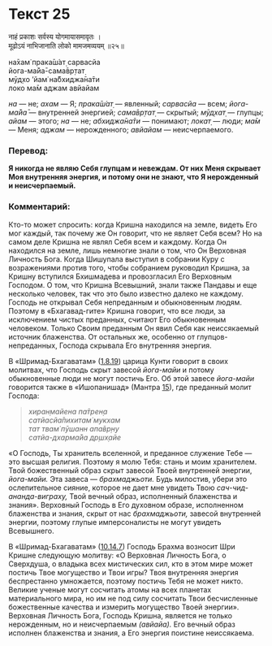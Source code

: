 # Текст 25

नाहं प्रकाशः सर्वस्य योगमायासमावृतः ।  
मूढोऽयं नाभिजानाति लोको मामजमव्ययम् ॥२५॥

на̄хам̇ прака̄ш́ат̣ сарвасйа  
йога-ма̄йа̄-сама̄вр̣тат̣  
мӯд̣хо ’йам̇ на̄бхиджа̄на̄ти  
локо ма̄м аджам авйайам

_на_ — не; _ахам_ — Я; _прака̄ш́ат̣_ — явленный; _сарвасйа_ — всем; _йога- ма̄йа̄_ — внутренней энергией; _сама̄вр̣тат̣_ — скрытый; _мӯд̣хат̣_ — глупцы; _айам_ — этого; _на_ — не; _абхиджа̄на̄ти_ — понимают; _локат̣_ — люди; _ма̄м_ — Меня; _аджам_ — нерожденного; _авйайам_ — неисчерпаемого.

### Перевод:

**Я никогда не являю Себя глупцам и невеждам. От них Меня скрывает Моя внутренняя энергия, и потому они не знают, что Я нерожденный и неисчерпаемый.**

### Комментарий:

Кто-то может спросить: когда Кришна находился на земле, видеть Его мог каждый, так почему же Он говорит, что не являет Себя всем? Но на самом деле Кришна не являл Себя всем и каждому. Когда Он находился на земле, лишь немногие знали о том, что Он Верховная Личность Бога. Когда Шишупала выступил в собрании Куру с возражениями против того, чтобы собранием руководил Кришна, за Кришну вступился Бхишмадева и провозгласил Его Верховным Господом. О том, что Кришна Всевышний, знали также Пандавы и еще несколько человек, так что это было известно далеко не каждому. Господь не открывал Себя непреданным и обыкновенным людям. Поэтому в «Бхагавад-гите» Кришна говорит, что все люди, за исключением чистых преданных, считают Его обыкновенным человеком. Только Своим преданным Он явил Себя как неиссякаемый источник блаженства. От остальных же, особенно от глупцов-непреданных, Господа скрывала Его внутренняя энергия.

В «Шримад-Бхагаватам» ([1.8.19](#)) царица Кунти говорит в своих молитвах, что Господь скрыт завесой _йога-майи_ и потому обыкновенные люди не могут постичь Его. Об этой завесе _йога-майи_ говорится также в «Ишопанишад» (Мантра [15](#)), где преданный молит Господа:

> _хиран̣майена па̄трен̣а  
> сатйасйа̄пихитам̇ мукхам  
> тат твам̇ пӯшанн апа̄вр̣н̣у  
> сатйа-дхарма̄йа др̣шх̣айе_

«О Господь, Ты хранитель вселенной, и преданное служение Тебе — это высшая религия. Поэтому я молю Тебя: стань и моим хранителем. Твой божественный образ скрыт завесой Твоей внутренней энергии, _йога-майи._ Эта завеса — _брахмаджьоти._ Будь милостив, убери это ослепительное сияние, которое не дает мне увидеть Твою _сач-чид-ананда-виграху,_ Твой вечный образ, исполненный блаженства и знания». Верховный Господь в Его духовном образе, исполненном блаженства и знания, скрыт от нас _брахмаджьоти,_ завесой внутренней энергии, поэтому глупые имперсоналисты не могут увидеть Всевышнего.

В «Шримад-Бхагаватам» ([10.14.7](#)) Господь Брахма возносит Шри Кришне следующую молитву: «О Верховная Личность Бога, о Сверхдуша, о владыка всех мистических сил, кто в этом мире может постичь Твое могущество и Твои игры? Твоя внутренняя энергия беспрестанно умножается, поэтому постичь Тебя не может никто. Великие ученые могут сосчитать атомы на всех планетах материального мира, но им не под силу сосчитать Твои бесчисленные божественные качества и измерить могущество Твоей энергии». Верховная Личность Бога, Господь Кришна, является не только нерожденным, но и неисчерпаемым _(авйайа)._ Его вечный образ исполнен блаженства и знания, а Его энергия поистине неиссякаема.